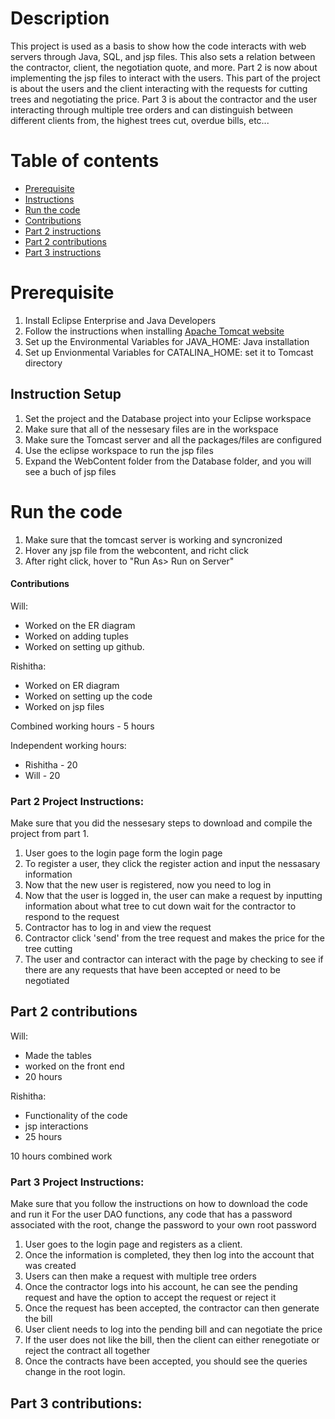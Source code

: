 # Description
This project is used as a basis to show how the code interacts with web servers through Java, SQL, and jsp files.
This also sets a relation between the contractor, client, the negotiation quote, and more.  Part 2 is now about implementing the jsp files to interact with the users.  This part of the project is about the users and the client interacting with the requests for cutting trees and negotiating the price.  Part 3 is about the contractor and the user interacting through multiple tree orders and can distinguish between different clients from, the highest trees cut, overdue bills, etc...
# Table of contents
* [Prerequisite](#Prerequisite)
* [Instructions](#Instruction-Setup)
* [Run the code](#Run-the-code)
* [Contributions](#contributions)
* [Part 2 instructions](#Part-2-Project-Instructions)
* [Part 2 contributions](#Part-2-contributions)
* [Part 3 instructions](#Part-3-Project-Instructions)
  
# Prerequisite
1) Install Eclipse Enterprise and Java Developers
2) Follow the instructions when installing  [Apache Tomcat website ](https://tomcat.apache.org/)
3) Set up the Environmental Variables for JAVA_HOME: Java installation
4) Set up Envionmental Variables for CATALINA_HOME: set it to Tomcast directory

## Instruction Setup
1) Set the project and the Database project into your Eclipse workspace
2) Make sure that all of the nessesary files are in the workspace
3) Make sure the Tomcast server and all the packages/files are configured
4) Use the eclipse workspace to run the jsp files
5) Expand the WebContent folder from the Database folder, and you will see a buch of jsp files

# Run the code
1) Make sure that the tomcast server is working and syncronized
2) Hover any jsp file from the webcontent, and richt click
3) After right click, hover to "Run As> Run on Server"

#### Contributions
Will: 
* Worked on the ER diagram
* Worked on adding tuples
* Worked on setting up github.
  
Rishitha:
* Worked on ER diagram
* Worked on setting up the code
* Worked on jsp files

Combined working hours - 5 hours

Independent working hours:
* Rishitha - 20 
* Will - 20
###

### Part 2 Project Instructions:
Make sure that you did the nessesary steps to download and compile the project from part 1.

1) User goes to the login page form the login page
2) To register a user, they click the register action and input the nessasary information
3) Now that the new user is registered, now you need to log in
4) Now that the user is logged in, the user can make a request by inputting information about what tree to cut down wait for the contractor to respond to the request
5) Contractor has to log in and view the request
6) Contractor click 'send' from the tree request and makes the price for the tree cutting
7) The user and contractor can interact with the page by checking to see if there are any requests that have been accepted or need to be negotiated

## Part 2 contributions
Will: 
* Made the tables
* worked on the front end
* 20 hours

Rishitha: 
* Functionality of the code
* jsp interactions
* 25 hours

10 hours combined work 
### Part 3 Project Instructions:
Make sure that you follow the instructions on how to download the code and run it
For the user DAO functions, any code that has a password associated with the root, change the password to your own root password
1) User goes to the login page and registers as a client.
2) Once the information is completed, they then log into the account that was created
3) Users can then make a request with multiple tree orders
4) Once the contractor logs into his account, he can see the pending request and have the option to accept the request or reject it
5) Once the request has been accepted, the contractor can then generate the bill
6) User client needs to log into the pending bill and can negotiate the price
7) If the user does not like the bill, then the client can either renegotiate or reject the contract all together
8) Once the contracts have been accepted, you should see the queries change in the root login.

## Part 3 contributions:

